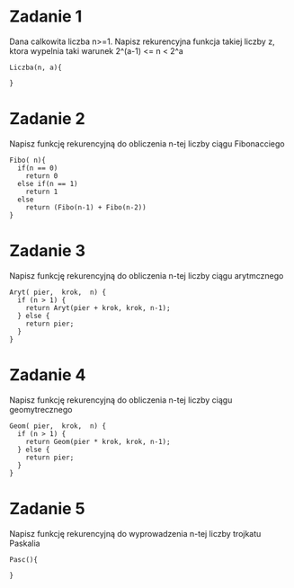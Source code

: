 # Zadanie 1
Dana calkowita liczba n>=1. Napisz rekurencyjna funkcja takiej liczby z, ktora wypelnia taki warunek 2^(a-1) <= n < 2^a

```
Liczba(n, a){

}  
```


# Zadanie 2
Napisz funkcję rekurencyjną do obliczenia n-tej liczby ciągu Fibonacciego

```
Fibo( n){
  if(n == 0)
    return 0
  else if(n == 1)
    return 1
  else
    return (Fibo(n-1) + Fibo(n-2))
}
```

# Zadanie 3
Napisz funkcję rekurencyjną do obliczenia n-tej liczby ciągu arytmcznego

```
Aryt( pier,  krok,  n) {
  if (n > 1) {
    return Aryt(pier + krok, krok, n-1);
  } else {
    return pier;
  }
}
```

# Zadanie 4
Napisz funkcję rekurencyjną do obliczenia n-tej liczby ciągu geomytrecznego

```
Geom( pier,  krok,  n) {
  if (n > 1) {
    return Geom(pier * krok, krok, n-1);
  } else {
    return pier;
  }
}
```

# Zadanie 5
Napisz funkcję rekurencyjną do wyprowadzenia n-tej liczby trojkatu Paskalia

```
Pasc(){

}
```
